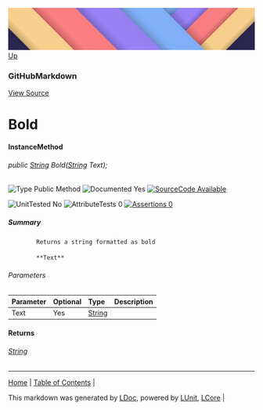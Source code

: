 ![](../Content/LDoc-banner-small.png "")
[Up](GitHubMarkdown.md)
### GitHubMarkdown
[View Source](../Markdown/GitHubMarkdown.cs)
# Bold
#### InstanceMethod
###### public <a href="https://www.google.com/#q=C%23+System.String" alt="Search for 'System.String'" target="_blank">String</a> Bold(<a href="https://www.google.com/#q=C%23+System.String" alt="Search for 'System.String'" target="_blank">String</a> Text);

![Type Public Method](http://b.repl.ca/v1/Type-Public%20Method-lightgrey.png "") ![Documented Yes](http://b.repl.ca/v1/Documented-Yes-brightgreen.png "") [![SourceCode Available](http://b.repl.ca/v1/SourceCode-Available-brightgreen.png "")](../Markdown/GitHubMarkdown.cs#L445)

![UnitTested No](http://b.repl.ca/v1/UnitTested-No-lightgrey.png "") ![AttributeTests 0](http://b.repl.ca/v1/AttributeTests-0-lightgrey.png "") [![Assertions 0](http://b.repl.ca/v1/Assertions-0-brightgreen.png "")](../Markdown/GitHubMarkdown.cs)
##### Summary

            Returns a string formatted as bold
            
            **Text**
            
            
###### Parameters

Parameter | Optional | Type | Description
:---  | :---  | :---  | :--- 
Text | Yes | <a href="https://www.google.com/#q=C%23+System.String" alt="Search for 'System.String'" target="_blank">String</a> | 

#### Returns
###### <a href="https://www.google.com/#q=C%23+System.String" alt="Search for 'System.String'" target="_blank">String</a>
---

[Home](../../README.md) | [Table of Contents](../../TableOfContents.md) | 


This markdown was generated by [LDoc](https://github.com/CodeSingularity/LDoc), powered by [LUnit](https://github.com/CodeSingularity/LUnit), [LCore](https://github.com/CodeSingularity/LCore) | 

